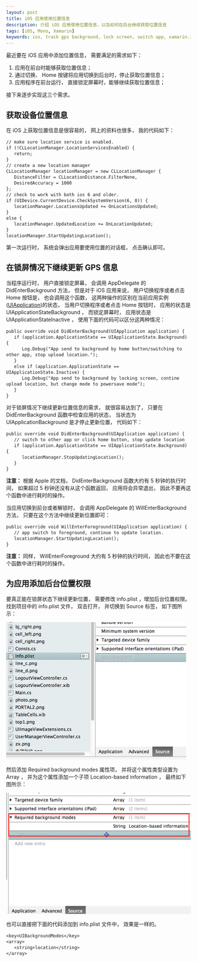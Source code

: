 ```yaml
---
layout: post
title: iOS 应用使用位置信息
description: 介绍 iOS 应用使用位置信息，以及如何在后台继续获取位置信息
tags: [iOS, Mono, Xamarin]
keywords: ios, track gps background, lock screen, switch app, xamarin.ios, monotouch
---
```


最近要在 iOS 应用中添加位置信息， 需要满足的需求如下：

1. 应用在前台时能够获取位置信息；
2. 通过切换、 Home 按键将应用切换到后台时，停止获取位置信息；
3. 应用程序在前台运行， 直接锁定屏幕时，能够继续获取位置信息；

接下来逐步实现这三个需求。

## 获取设备位置信息

在 iOS 上获取位置信息是很容易的， 网上的资料也很多， 我的代码如下：

    // make sure location service is enabled.
    if (!CLLocationManager.LocationServicesEnabled) {
       return;
    }
    // create a new location manager
    CLLocationManager locationManager = new CLLocationManager {
       DistanceFilter = CLLocationDistance.FilterNone,
       DesiredAccuracy = 1000
    };
    // check to work with both ios 6 and older.
    if (UIDevice.CurrentDevice.CheckSystemVersion(6, 0)) {
       locationManager.LocationsUpdated += OnLocationsUpdated;
    }
    else {
       locationManager.UpdatedLocation += OnLocationUpdated;
    }
    locationManager.StartUpdatingLocation();

第一次运行时， 系统会弹出应用要使用位置的对话框， 点击确认即可。

## 在锁屏情况下继续更新 GPS 信息

当程序运行时， 用户直接锁定屏幕， 会调用 AppDelegate 的 DidEnterBackground 方法， 但是对于 iOS 应用来说， 用户切换程序或者点击 Home 按钮是， 也会调用这个函数， 这两种操作的区别在当前应用实例([UIApplication](http://developer.apple.com/library/ios/#documentation/uikit/reference/UIApplication_Class/Reference/Reference.html#//apple_ref/doc/c_ref/UIApplication))的状态， 当用户切换程序或者点击 Home 按钮时， 应用的状态是 UIApplicationStateBackground ， 而锁定屏幕时， 应用状态是 UIApplicationStateInactive ， 使用下面的代码可以区分这两种情况：

    public override void DidEnterBackground(UIApplication application) {
       if (application.ApplicationState == UIApplicationState.Background) {
          Log.Debug("App send to background by home button/switching to other app, stop upload location.");
       }
       else if (application.ApplicationState == UIApplicationState.Inactive) {
          Log.Debug("App send to background by locking screen, contine upload location, but change mode to powersave mode");
       }
    }

对于锁屏情况下继续更新位置信息的需求， 就很容易达到了， 只要在 DidEnterBackground 函数中检查应用的状态， 当状态为 UIApplicationBackground 是才停止更新位置， 代码如下：

    public override void DidEnterBackground(UIApplication application) {
       // switch to other app or click home button, stop update location
       if (application.ApplicationState == UIApplicationState.Background) {
          locationManager.StopUpdatingLocation();
       }
    }

**注意：** 根据 Apple 的文档， DidEnterBackground 函数大约有 5 秒钟的执行时间， 如果超过 5 秒钟还没有从这个函数返回， 应用将会异常退出， 因此不要再这个函数中进行耗时的操作。 

当应用切换到前台或者解锁时， 会调用 AppDelegate 的 WillEnterBackground 方法， 只要在这个方法中继续更新位置即可：

    public override void WillEnterForeground(UIApplication application) {
       // app switch to foreground, continue to update location.
       locationManager.StartUpdatingLocation();
    }

**注意：** 同样， WillEnterForeground 大约有 5 秒钟的执行时间， 因此也不要在这个函数中进行耗时的操作。

## 为应用添加后台位置权限

要真正能在锁屏状态下继续更新位置， 需要修改 info.plist ，增加后台位置权限。 找到项目中的 info.plist 文件， 双击打开， 并切换到 Source 标签， 如下图所示：

![info.plist file in project](/assets/post-images/open-info-plist-file.png)

然后添加 Required background modes 属性项， 并将这个属性类型设置为 Array ， 并为这个属性添加一个子项 Location-based information ， 最终如下图所示：

![add location based info](/assets/post-images/add-location-based-info.png)

也可以直接把下面的代码添加到 info.plist 文件中， 效果是一样的。

    <key>UIBackgroundModes</key>
    <array>
       <string>location</string>
    </array>
